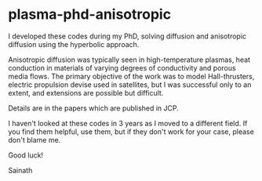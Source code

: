 # plasma-phd-anisotropic

I developed these codes during my PhD, solving diffusion and anisotropic diffusion using the hyperbolic approach.

Anisotropic diffusion was typically seen in high-temperature plasmas, heat conduction in materials of varying degrees of conductivity and porous media flows.
The primary objective of the work was to model Hall-thrusters, electric propulsion devise used in satellites, but I was successful only to an extent, and extensions are possible but difficult.

Details are in the papers which are published in JCP.

I haven't looked at these codes in 3 years as I moved to a different field. If you find them helpful, use them, but if they don't work for your case, please don't blame me.

Good luck!

Sainath
